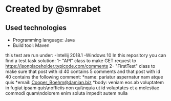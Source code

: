 # Created by @smrabet
## Used technologies
- Programming language: Java
- Build tool: Maven 


this test are run under:
			-Intellij 2018.1
			-Windows 10
In this repository you can find a test task solution: 
1- "API" class to make GET request to https://jsonplaceholder.typicode.com/comments 
2- "FirstTest" class to make sure that post with id 40 contains 5 comments and that post with id 40 contains the following comment:
							*name: pariatur aspernatur nam atque quis
							*email: Cooper_Boehm@damian.biz
							*body: veniam eos ab voluptatem in fugiat ipsam quis\nofficiis non qui\nquia ut id voluptates et a molestiae commodi quam\ndolorem enim soluta impedit autem nulla
